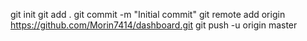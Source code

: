 git init
git add .
git commit -m "Initial commit"
git remote add origin https://github.com/Morin7414/dashboard.git
git push -u origin master